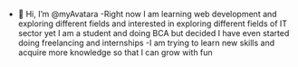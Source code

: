 - 👋 Hi, I’m @myAvatara
-Right now I am learning web development and exploring different fields  and interested in exploring different fields of IT sector yet I am a student and doing BCA but decided I have even started doing freelancing and internships
-I am trying to learn new skills and acquire more knowledge so that I can grow with fun
